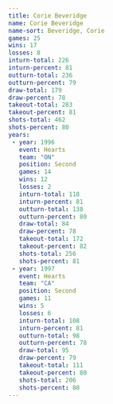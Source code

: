 ```yaml
---
title: Corie Beveridge
name: Corie Beveridge
name-sort: Beveridge, Corie
games: 25
wins: 17
losses: 8
inturn-total: 226
inturn-percent: 81
outturn-total: 236
outturn-percent: 79
draw-total: 179
draw-percent: 78
takeout-total: 283
takeout-percent: 81
shots-total: 462
shots-percent: 80
years:
 - year: 1996
   event: Hearts
   team: "ON"
   position: Second
   games: 14
   wins: 12
   losses: 2
   inturn-total: 118
   inturn-percent: 81
   outturn-total: 138
   outturn-percent: 80
   draw-total: 84
   draw-percent: 78
   takeout-total: 172
   takeout-percent: 82
   shots-total: 256
   shots-percent: 81
 - year: 1997
   event: Hearts
   team: "CA"
   position: Second
   games: 11
   wins: 5
   losses: 6
   inturn-total: 108
   inturn-percent: 81
   outturn-total: 98
   outturn-percent: 78
   draw-total: 95
   draw-percent: 79
   takeout-total: 111
   takeout-percent: 80
   shots-total: 206
   shots-percent: 80
---
```

